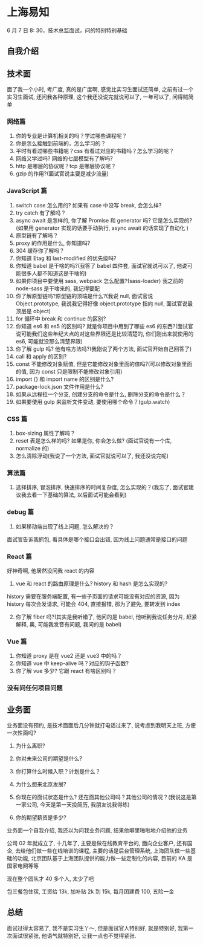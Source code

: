 # 上海易知

6 月 7 日 8: 30，技术总监面试，问的特别特别基础

## 自我介绍

## 技术面

面了我一个小时, 考广度, 真的是广度啊, 感觉比实习生面试还简单, 之前有过一个实习生面试, 还问我各种原理, 这个我还没说完就说可以了, 一年可以了, 问得贼简单

### 网络篇

1. 你的专业是计算机相关的吗？学过哪些课程呢？
2. 你是怎么接触到前端的，怎么学习的？
3. 平时有看过哪些书籍呢？css 有看过对应的书籍吗？怎么学习的呢？
4. 网络又学过吗? 网络的七层模型有了解吗?
5. http 是哪层的协议呢？tcp 是哪层协议呢？
6. gzip 的作用?(面试官说主要是减少流量)

### JavaScript 篇

1. switch case 怎么用的? 如果有 case 中没写 break, 会怎么样?
2. try catch 有了解吗？
3. async await 是怎样的, 你了解 Promise 和 generator 吗? 它是怎么实现的?(如果用 generator 实现的话要手动执行, async await 的话实现了自动化 )
4. 原型链有了解吗？
5. proxy 的作用是什么, 你知道吗?
6. 304 缓存你了解吗？
7. 你知道 Etag 和 last-modified 的优先级吗?
8. 你知道 babel 是干啥的吗?(我答了 babel 四件套, 面试官就说可以了, 他说可能很多人都不知道这是干啥的)
9. 如果你项目中要使用 sass, webpack 怎么配置?(sass-loader) 我之前的 node-sass 是干啥来的, 我记得要配
10. 你了解原型链吗?原型链的顶端是什么?(我说 null, 面试官说 Object.prototype, 我说我记得好像 object.prototype 指向 null, 面试官说最顶层是 object)
11. for 循环中 break 和 continue 的区别?
12. 你知道 es6 和 es5 的区别吗? 就是你项目中用到了哪些 es6 的东西?(面试官说可能我们这些年纪大点的对这些界限还是比较清楚的, 你们刚出来就使用的 es6, 可能就没那么清楚界限)
13. 你了解 gulp 吗? 他有啥方法吗?(我刚说了两个方法, 面试官开始自己回答了)
14. call 和 apply 的区别?
15. const 不能修改对象赋值, 但是它能修改对象里面的值吗?(可以修改对象里面的值, 因为 const 只是限制不能修改对象引用)
16. import {} 和 import name 的区别是什么?
17. package-lock.json 文件作用是什么?
18. 如果从远程拉一个分支, 创建分支的命令是什么, 删除分支的命令是什么？
19. 如果要使用 gulp 来监听文件变动, 要使用哪个命令？(gulp.watch)

### CSS 篇

1. box-sizing 属性了解吗？
2. reset 表是怎么样的吗? 如果是你, 你会怎么做? (面试官说有一个库, normalize 的)
3. 怎么清除浮动(我说了一个方法, 面试官就说可以了, 我还没说完呢)

### 算法篇

1. 选择排序, 冒泡排序, 快速排序的时间复杂度, 怎么实现的？(我忘了, 面试官建议我去看一下基础的算法, 以后面试可能会看到)

### debug 篇

1. 如果移动端出现了线上问题, 怎么解决的？

面试官告诉我抓包, 看具体是哪个接口会出错, 因为线上问题通常是接口的问题

### React 篇

好神奇啊, 他居然没问我 react 的内容

1. vue 和 react 的路由原理是什么? history 和 hash 是怎么实现的?

history 需要在服务端配置, 有一些子页面的请求可能没有对应的资源, 因为 history 每次会发请求, 可能会 404, 直接报错, 那为了避免, 要转发到 index

2. 你了解 fiber 吗?(其实是我听错了, 他问的是 babel, 他听到我说任务分片, 赶紧解释, 奥, 可能我发音有问题, 我问的是 babel)

### Vue 篇

1. 你知道 proxy 是在 vue2 还是 vue3 中的吗？
2. 你知道 vue 中 keep-alive 吗？对应的钩子函数?
3. 你了解 vue 多少? 它跟 react 有啥区别吗？

### 没有问任何项目问题

## 业务面

业务面没有预约, 是技术面面后几分钟就打电话过来了, 说考虑到我明天上班, 方便一次性面吗?

1. 为什么离职?

2. 你对未来公司的期望是什么?

3. 你打算什么时候入职？计划是什么？

4. 为什么想来北京发展?

5. 你现在的面试状态是什么? 还在面其他公司吗？其他公司的情况？(我说这是第一家公司, 今天是第一天投简历, 我朋友说我得练)

6. 你的期望薪资是多少?

业务面一个自我介绍, 我还以为问我业务问题, 结果他噼里啪啦地介绍他的业务

公司 02 年就成立了, 十几年了, 主要是做在线教育平台的, 面向企业客户, 还有国企, 去给他们做一些在线培训的课程, 主要的话是后台管理系统, 上海团队做一些基础的功能, 北京团队基于上海团队提供的能力做一些定制化的内容, 目前的 KA 是国家电网等等

现在整个团队才 40 多个人, 太少了吧

包三餐包住宿, 工资给 13k, 加补贴 2k 到 15k, 每月团建费 100, 五险一金

## 总结

面试过得太容易了, 我不是实习生丫～, 但是面试官人特别好, 就是特别好, 我第一次面试很紧张, 他语气就特别好, 让我一点也不觉得紧张.
